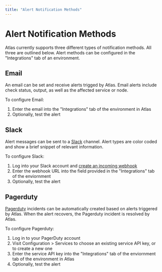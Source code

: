 ```yaml
---
title: "Alert Notification Methods"
---
```

# Alert Notification Methods

Atlas currently supports three different types of notification methods.
All three are outlined below. Alert methods can be configured in the
"Integrations" tab of an environment.

## Email

An email can be set and receive alerts trigged by Atlas. Email
alerts include check status, output, as well as the
affected service or node.

To configure Email:

1. Enter the email into the "Integrations" tab of the environment in Atlas
1. Optionally, test the alert

## Slack

Alert messages can be sent to a [Slack](https://slack.com) channel. Alert
types are color coded and show a brief snippet of relevant information.

To configure Slack:

1. Log into your Slack account and [create an incoming webhook](https://my.slack.com/services/new/incoming-webhook/)
1. Enter the webhook URL into the field provided in the "Integrations" tab of the enviornment
1. Optionally, test the alert

## Pagerduty

[Pagerduty](https://www.pagerduty.com) incidents can be automatically created based on alerts
triggered by Atlas. When the alert recovers, the Pagerduty incident
is resolved by Atlas.

To configure Pagerduty:

1. Log in to your PagerDuty account
1. Visit Configuration > Services to choose an existing service API key, or to create a new one
1. Enter the service API key into the "Integrations" tab of the enviornment
tab of the environment in Atlas
1. Optionally, test the alert
